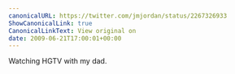 ```yaml
---
canonicalURL: https://twitter.com/jmjordan/status/2267326933
ShowCanonicalLink: true
CanonicalLinkText: View original on
date: 2009-06-21T17:00:01+00:00
---
```

Watching HGTV with my dad.